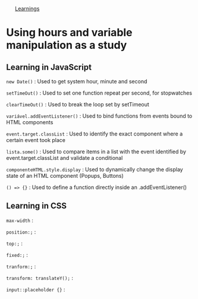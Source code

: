 <nav>

  <ul>
    <a href="#learning">Learnings</a>
  </ul>
</nav>

# Using hours and variable manipulation as a study

<div id="learning">

## Learning in JavaScript

`new Date()` : Used to get system hour, minute and second

`setTimeOut()` : Used to set one function repeat per second, for stopwatches

`clearTimeOut()` : Used to break the loop set by setTimeout

`variável.addEventListener()` : Used to bind functions from events bound to HTML components

`event.target.classList` : Used to identify the exact component where a certain event took place

`lista.some()` : Used to compare items in a list with the event identified by event.target.classList and validate a conditional

`componenteHTML.style.display` : Used to dynamically change the display state of an HTML component (Popups, Buttons)

`() => {}` : Used to define a function directly inside an .addEventListener()

## Learning in CSS

`max-width` :

`position:;` :

`top:;` :

`fixed:;` :

`tranform:;` :

`transform: translateY();` :

`input::placeholder {}` :

</div>